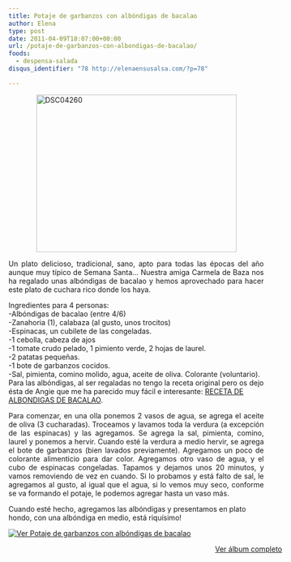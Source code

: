 ```yaml
---
title: Potaje de garbanzos con albóndigas de bacalao
author: Elena
type: post
date: 2011-04-09T18:07:00+00:00
url: /potaje-de-garbanzos-con-albondigas-de-bacalao/
foods:
  - despensa-salada
disqus_identifier: "78 http://elenaensusalsa.com/?p=78"

---
```

[<img alt="DSC04260" border="0" height="311" src="http://elenaensusalsa.com/wp-content/uploads/2011/04/DSC04260_thumb.jpg" style="border-bottom-width: 0px; border-left-width: 0px; border-right-width: 0px; border-top-width: 0px; display: block; float: none; margin-left: auto; margin-right: auto;" title="DSC04260" width="395" />][1]

<div align="justify">
  Un plato delicioso, tradicional, sano, apto para todas las épocas del año aunque muy típico de Semana Santa… Nuestra amiga Carmela de Baza nos ha regalado unas albóndigas de bacalao y hemos aprovechado para hacer este plato de cuchara rico donde los haya.
</div>

Ingredientes para 4 personas:  
-Albóndigas de bacalao (entre 4/6)  
-Zanahoria (1), calabaza (al gusto, unos trocitos)  
-Espinacas, un cubilete de las congeladas.  
-1 cebolla, cabeza de ajos  
-1 tomate crudo pelado, 1 pimiento verde, 2 hojas de laurel.  
-2 patatas pequeñas.  
-1 bote de garbanzos cocidos.  
-Sal, pimienta, comino molido, agua, aceite de oliva. Colorante (voluntario).  
Para las albóndigas, al ser regaladas no tengo la receta original pero os dejo ésta de Angie que me ha parecido muy fácil e interesante: <a href="http://angieperles.blogspot.com/2009/09/albondigas-de-bacalao-y-patata.html" target="_blank">RECETA DE ALBONDIGAS DE BACALAO</a>.

<div align="justify">
  Para comenzar, en una olla ponemos 2 vasos de agua, se agrega el aceite de oliva (3 cucharadas). Troceamos y lavamos toda la verdura (a excepción de las espinacas) y las agregamos. Se agrega la sal, pimienta, comino, laurel y ponemos a hervir. Cuando esté la verdura a medio hervir, se agrega el bote de garbanzos (bien lavados previamente). Agregamos un poco de colorante alimenticio para dar color. Agregamos otro vaso de agua, y el cubo de espinacas congeladas. Tapamos y dejamos unos 20 minutos, y vamos removiendo de vez en cuando. Si lo probamos y está falto de sal, le agregamos al gusto, al igual que el agua, si lo vemos muy seco, conforme se va formando el potaje, le podemos agregar hasta un vaso más.
</div>

Cuando esté hecho, agregamos las albóndigas y presentamos en plato hondo, con una albóndiga en medio, está riquísimo!

<div style="display: inline; float: none; margin: 0px; padding-bottom: 0px; padding-left: 0px; padding-right: 0px; padding-top: 0px;">
  <a href="http://cid-a5354edc4ebfa1ec.skydrive.live.com/redir.aspx?page=browse&resid=A5354EDC4EBFA1EC!1031&type=5" style="border-bottom: 0px; border-left: 0px; border-right: 0px; border-top: 0px;"><img alt="Ver Potaje de garbanzos con albóndigas de bacalao" src="http://elenaensusalsa.com/wp-content/uploads/2011/04/InlineRepresentation178cf1b3-1c73-4b29-81c7-a3c060074168-5B12-5D.jpg" style="border-bottom: 0px; border-left: 0px; border-right: 0px; border-top: 0px;" /></a></p> 
  
  <div style="text-align: right; width: 540px;">
    <a href="http://cid-a5354edc4ebfa1ec.skydrive.live.com/redir.aspx?page=browse&resid=A5354EDC4EBFA1EC!1031&type=5">Ver álbum completo</a>
  </div>
</div>

 [1]: http://elenaensusalsa.com/wp-content/uploads/2011/04/DSC04260_thumb.jpg
